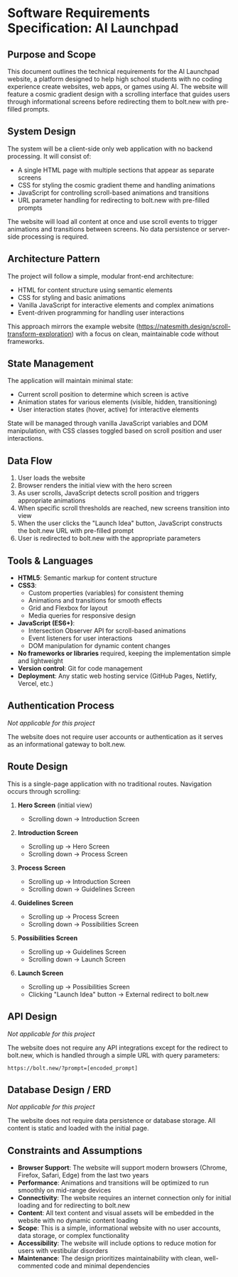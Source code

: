 # Software Requirements Specification: AI Launchpad

## Purpose and Scope
This document outlines the technical requirements for the AI Launchpad website, a platform designed to help high school students with no coding experience create websites, web apps, or games using AI. The website will feature a cosmic gradient design with a scrolling interface that guides users through informational screens before redirecting them to bolt.new with pre-filled prompts.

## System Design
The system will be a client-side only web application with no backend processing. It will consist of:
- A single HTML page with multiple sections that appear as separate screens
- CSS for styling the cosmic gradient theme and handling animations
- JavaScript for controlling scroll-based animations and transitions
- URL parameter handling for redirecting to bolt.new with pre-filled prompts

The website will load all content at once and use scroll events to trigger animations and transitions between screens. No data persistence or server-side processing is required.

## Architecture Pattern
The project will follow a simple, modular front-end architecture:
- HTML for content structure using semantic elements
- CSS for styling and basic animations
- Vanilla JavaScript for interactive elements and complex animations
- Event-driven programming for handling user interactions

This approach mirrors the example website (https://natesmith.design/scroll-transform-exploration) with a focus on clean, maintainable code without frameworks.

## State Management
The application will maintain minimal state:
- Current scroll position to determine which screen is active
- Animation states for various elements (visible, hidden, transitioning)
- User interaction states (hover, active) for interactive elements

State will be managed through vanilla JavaScript variables and DOM manipulation, with CSS classes toggled based on scroll position and user interactions.

## Data Flow
1. User loads the website
2. Browser renders the initial view with the hero screen
3. As user scrolls, JavaScript detects scroll position and triggers appropriate animations
4. When specific scroll thresholds are reached, new screens transition into view
5. When the user clicks the "Launch Idea" button, JavaScript constructs the bolt.new URL with pre-filled prompt
6. User is redirected to bolt.new with the appropriate parameters

## Tools & Languages
- **HTML5**: Semantic markup for content structure
- **CSS3**: 
  - Custom properties (variables) for consistent theming
  - Animations and transitions for smooth effects
  - Grid and Flexbox for layout
  - Media queries for responsive design
- **JavaScript (ES6+)**:
  - Intersection Observer API for scroll-based animations
  - Event listeners for user interactions
  - DOM manipulation for dynamic content changes
- **No frameworks or libraries** required, keeping the implementation simple and lightweight
- **Version control**: Git for code management
- **Deployment**: Any static web hosting service (GitHub Pages, Netlify, Vercel, etc.)

## Authentication Process
*Not applicable for this project*

The website does not require user accounts or authentication as it serves as an informational gateway to bolt.new.

## Route Design
This is a single-page application with no traditional routes. Navigation occurs through scrolling:

1. **Hero Screen** (initial view)
   - Scrolling down → Introduction Screen
   
2. **Introduction Screen**
   - Scrolling up → Hero Screen
   - Scrolling down → Process Screen
   
3. **Process Screen**
   - Scrolling up → Introduction Screen
   - Scrolling down → Guidelines Screen
   
4. **Guidelines Screen**
   - Scrolling up → Process Screen
   - Scrolling down → Possibilities Screen
   
5. **Possibilities Screen**
   - Scrolling up → Guidelines Screen
   - Scrolling down → Launch Screen
   
6. **Launch Screen**
   - Scrolling up → Possibilities Screen
   - Clicking "Launch Idea" button → External redirect to bolt.new

## API Design
*Not applicable for this project*

The website does not require any API integrations except for the redirect to bolt.new, which is handled through a simple URL with query parameters:

```
https://bolt.new/?prompt=[encoded_prompt]
```

## Database Design / ERD
*Not applicable for this project*

The website does not require data persistence or database storage. All content is static and loaded with the initial page.

## Constraints and Assumptions
- **Browser Support**: The website will support modern browsers (Chrome, Firefox, Safari, Edge) from the last two years
- **Performance**: Animations and transitions will be optimized to run smoothly on mid-range devices
- **Connectivity**: The website requires an internet connection only for initial loading and for redirecting to bolt.new
- **Content**: All text content and visual assets will be embedded in the website with no dynamic content loading
- **Scope**: This is a simple, informational website with no user accounts, data storage, or complex functionality
- **Accessibility**: The website will include options to reduce motion for users with vestibular disorders
- **Maintenance**: The design prioritizes maintainability with clean, well-commented code and minimal dependencies